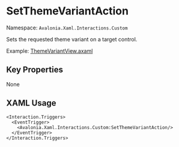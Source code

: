 # SetThemeVariantAction

Namespace: `Avalonia.Xaml.Interactions.Custom`

Sets the requested theme variant on a target control.

Example: [ThemeVariantView.axaml](samples/BehaviorsTestApplication/Views/Pages/ThemeVariantView.axaml)

## Key Properties
None

## XAML Usage
```xaml
<Interaction.Triggers>
  <EventTrigger>
    <Avalonia.Xaml.Interactions.Custom:SetThemeVariantAction/>
  </EventTrigger>
</Interaction.Triggers>
```
